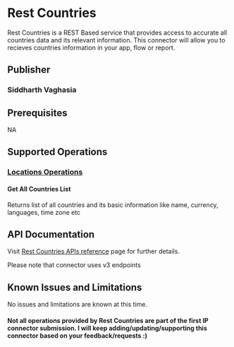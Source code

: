 # Rest Countries
Rest Countries is a REST Based service that provides access to accurate all countries data and its relevant information.
This connector will allow you to recieves countries information in your app, flow or report.

## Publisher
### Siddharth Vaghasia

## Prerequisites
NA

## Supported Operations
### [Locations Operations](https://restcountries.com/)
#### Get All Countries List
Returns list of all countries and its basic information like name, currency, languages, time zone etc


## API Documentation
Visit [Rest Countries APIs reference](https://restcountries.com/#api-endpoints-v3-all) page for further details.

Please note that connector uses v3 endpoints

## Known Issues and Limitations
No issues and limitations are known at this time.

#### Not all operations provided by Rest Countries are part of the first IP connector submission. I will keep adding/updating/supporting this connector based on your feedback/requests :)